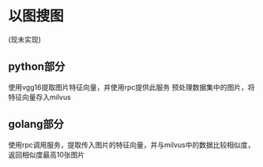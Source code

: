 # 以图搜图

(现未实现)

## python部分
使用vgg16提取图片特征向量，并使用rpc提供此服务
预处理数据集中的图片，将特征向量存入milvus

## golang部分
使用rpc调用服务，提取传入图片的特征向量，并与milvus中的数据比较相似度，返回相似度最高10张图片